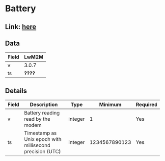 # Battery

## Link: [here](https://github.com/NordicSemiconductor/asset-tracker-cloud-docs/blob/saga/docs/cloud-protocol/Reported.ts)

## Data

| Field |LwM2M       |
| ----- | ---------- |
| v     | 3.0.7      |
| ts    | **????**   |

## Details
| Field | Description                                              | Type    | Minimum       | Required |
| ----- | -------------------------------------------------------- | ------- | ------------- | -------- |
| v     | Battery reading read by the modem                        | integer | 1             | Yes      |
| ts    | Timestamp as Unix epoch with millisecond precision (UTC) | integer | 1234567890123 | Yes      |
